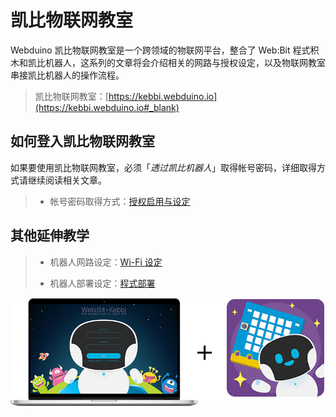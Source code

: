 # 凯比物联网教室

Webduino 凯比物联网教室是一个跨领域的物联网平台，整合了 Web:Bit 程式积木和凯比机器人，这系列的文章将会介绍相关的网路与授权设定，以及物联网教室串接凯比机器人的操作流程。

> 凯比物联网教室：[https://kebbi.webduino.io](https://kebbi.webduino.io#_blank)

## 如何登入凯比物联网教室

如果要使用凯比物联网教室，必须「*透过凯比机器人*」取得帐号密码，详细取得方式请继续阅读相关文章。

> - 帐号密码取得方式：[授权启用与设定](setting/authorize.html)

## 其他延伸教学

> - 机器人网路设定：[Wi-Fi 设定](setting/wifi.html)
>
> - 机器人部署设定：[程式部署](setting/deploy.html)

![凯比物联网教室](../../../media/zh-cn/kebbi/setting/setting-01.jpg)

